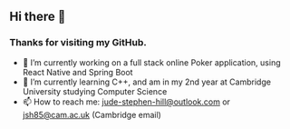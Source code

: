 ## Hi there 👋
### Thanks for visiting my GitHub. 
- 🔭 I’m currently working on a full stack online Poker application, using React Native and Spring Boot
- 🌱 I’m currently learning C++, and am in my 2nd year at Cambridge University studying Computer Science
- 📫 How to reach me: jude-stephen-hill@outlook.com or jsh85@cam.ac.uk (Cambridge email)
  



<!--
**Evoshrike/Evoshrike** is a ✨ _special_ ✨ repository because its `README.md` (this file) appears on your GitHub profile.

Here are some ideas to get you started:

- 🔭 I’m currently working on ...
- 🌱 I’m currently learning ...
- 👯 I’m looking to collaborate on ...
- 🤔 I’m looking for help with ...
- 💬 Ask me about ...
- 📫 How to reach me: ...
- 😄 Pronouns: ...
- ⚡ Fun fact: ...
-->

